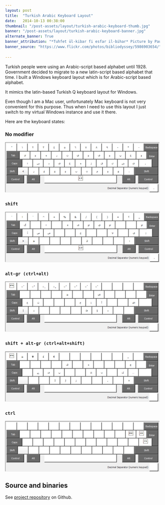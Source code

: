 ```yaml
---
layout: post
title:  "Turkish Arabic Keyboard Layout"
date:   2014-10-13 00:38:00
thumbnail: "/post-assets/layout/turkish-arabic-keyboard-thumb.jpg"
banner: "/post-assets/layout/turkish-arabic-keyboard-banner.jpg"
alternate_banner: True
banner_attribution: "*Tuhfet ül-kibar fi esfar il-bihar* Picture by Paul K"
banner_source: "https://www.flickr.com/photos/bibliodyssey/5986903654/"

---
```


Turkish people were using an Arabic-script based alphabet until 1928. Government decided to migrate to a new latin-script based alphabet that time.
I built a Windows keyboard layout which is for Arabic-script based alphabet.
<!--more-->

It mimics the latin-based Turkish Q keyboard layout for Windows.

Even though I am a Mac user, unfortunately Mac keyboard is not very convenient for this purpose. Thus when I need to use this layout I just
  switch to my virtual Windows instance and use it there.

Here are the keyboard states:

### No modifier
![Screenshot](/post-assets/turkish-arabic-keyboard-no-modifier.png)

### `shift`
![Screenshot](/post-assets/turkish-arabic-keyboard-shift.png)

### `alt-gr (ctrl+alt)`
![Screenshot](/post-assets/turkish-arabic-keyboard-alt-gr.png)

### `shift + alt-gr (ctrl+alt+shift)`
![Screenshot](/post-assets/turkish-arabic-keyboard-alt-gr+shift.png)

### `ctrl`
![Screenshot](/post-assets/turkish-arabic-keyboard-ctrl.png)

 
 
## Source and binaries
See [project repository](https://github.com/aliok/osmani-keyboard-layout) on Github.
